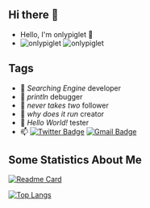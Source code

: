 ## Hi there 👋

- Hello, I'm onlypiglet 👋
- ![onlypiglet](https://komarev.com/ghpvc/?username=onlypiglet) ![onlypiglet](https://visitor-badge.glitch.me/badge?page_id=onlypiglet.profile)

## Tags

- 🔭 _Searching Engine_ developer
- 🌱 _println_ debugger
- 👯 _never takes two_ follower
- 🤔 _why does it run_ creator
- 💬 _Hello World!_ tester
- 📫 [![Twitter Badge](https://img.shields.io/badge/-twitter-blue?style=flat-square&logo=Twitter&logoColor=white&link=)](https://twitter.com/wswch19941012) [![Gmail Badge](https://img.shields.io/badge/-Gmail-c14438?style=flat-square&logo=Gmail&logoColor=white&link=mailto:jackwuchenghao4@gmail.com)](mailto:sumyggsun@gmail.com)


## Some Statistics About Me

[![Readme Card](https://github-readme-stats.vercel.app/api?username=OnlyPiglet&show_icons=true&title_color=ffffff&icon_color=bb2acf&text_color=daf7dc&bg_color=151515)](https://github.com/anuraghazra/github-readme-stats)

[![Top Langs](https://github-readme-stats.vercel.app/api/top-langs/?username=OnlyPiglet&layout=compact&exclude_repo=OnlyPiglet.github.io&title_color=ffffff&icon_color=bb2acf&text_color=daf7dc&bg_color=151515)](https://github.com/anuraghazra/github-readme-stats)
